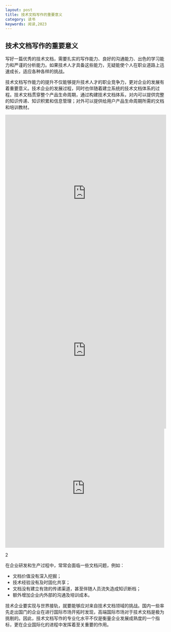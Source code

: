 ```yaml
---
layout: post
title: 技术文档写作的重要意义
category: 读书
keywords: 阅读,2023
---
```


## 技术文档写作的重要意义
写好一篇优秀的技术文档，需要扎实的写作能力、良好的沟通能力、出色的学习能力和严谨的分析能力。如果技术人才具备这些能力，无疑能使个人在职业道路上迅速成长，适应各种各样的挑战。

技术文档写作能力的提升不仅能够提升技术人才的职业竞争力，更对企业的发展有着重要意义。技术企业的发展过程，同时也伴随着建立系统的技术文档体系的过程。技术文档贯穿整个产品生命周期，通过构建技术文档体系，对内可以提供完整的知识传递、知识积累和信息管理；对外可以提供给用户产品生命周期所需的文档和培训教材。

<iframe height=498 width=510 src="https://www.bilibili.com/video/BV1qD4y1U7fs/?spm_id_from=333.337.search-card.all.click&vd_source=f5cc5a31289aae2f9089b0e730dc5ed9" frameborder=0 allowfullscreen></iframe>

<iframe height=498 width=510 src="https://www.bilibili.com/video/BV1qD4y1U7fs/?spm_id_from=333.337.search-card.all.click&vd_source=f5cc5a31289aae2f9089b0e730dc5ed9" frameborder=0 allowfullscreen></iframe>
  
<div style="position: relative; width: 100%; height: 0; padding-bottom: 75%;"><iframe 
src="https://www.bilibili.com/video/BV1qD4y1U7fs/?spm_id_from=333.337.search-card.all.click&vd_source=f5cc5a31289aae2f9089b0e730dc5ed9" scrolling="no" border="0" 
frameborder="no" framespacing="0" allowfullscreen="true" style="position: absolute; width: 100%; 
height: 100%; left: 0; top: 0;"> </iframe></div>

2


在企业研发和生产过程中，常常会面临一些文档问题，例如：

- 文档价值没有深入挖掘；
- 技术经验没有及时固化共享；
- 文档没有建立有效的传递渠道，甚至伴随人员流失造成知识断档；
- 额外增加企业内外部的沟通及培训成本。

技术企业要实现与世界接轨，就要能够应对来自技术文档领域的挑战。国内一些率先走出国门的企业在进行国际市场开拓时发现，高端国际市场对于技术文档是极为挑剔的。因此，技术文档写作的专业化水平不仅是衡量企业发展成熟度的一个指标，更在企业国际化的进程中发挥着至关重要的作用。
